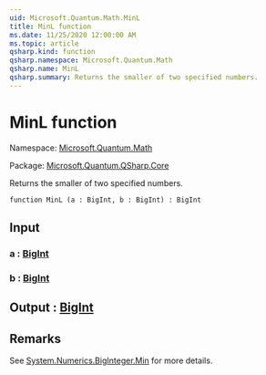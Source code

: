 ```yaml
---
uid: Microsoft.Quantum.Math.MinL
title: MinL function
ms.date: 11/25/2020 12:00:00 AM
ms.topic: article
qsharp.kind: function
qsharp.namespace: Microsoft.Quantum.Math
qsharp.name: MinL
qsharp.summary: Returns the smaller of two specified numbers.
---
```


# MinL function

Namespace: [Microsoft.Quantum.Math](xref:Microsoft.Quantum.Math)

Package: [Microsoft.Quantum.QSharp.Core](https://nuget.org/packages/Microsoft.Quantum.QSharp.Core)


Returns the smaller of two specified numbers.

```qsharp
function MinL (a : BigInt, b : BigInt) : BigInt
```


## Input

### a : [BigInt](xref:microsoft.quantum.user-guide.language.types)




### b : [BigInt](xref:microsoft.quantum.user-guide.language.types)





## Output : [BigInt](xref:microsoft.quantum.user-guide.language.types)



## Remarks

See [System.Numerics.BigInteger.Min](https://docs.microsoft.com/dotnet/api/system.numerics.biginteger.min) for more details.